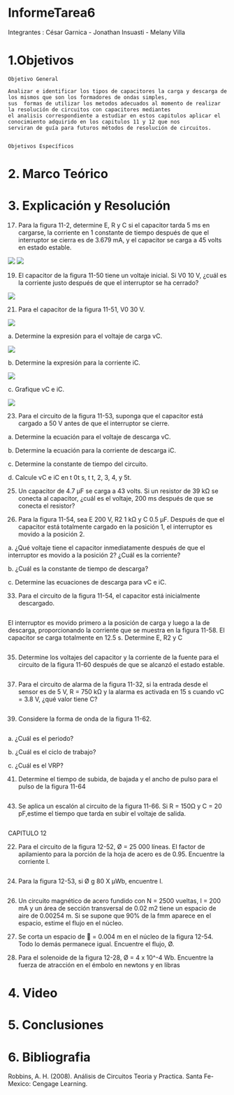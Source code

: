 # InformeTarea6

Integrantes : César Garnica - Jonathan Insuasti - Melany Villa 

# 1.Objetivos


    Objetivo General 

    Analizar e identificar los tipos de capacitores la carga y descarga de los mismos que son los formadores de ondas simples,
    sus  formas de utilizar los metodos adecuados al momento de realizar la resolución de circuitos con capacitores mediantes 
    el analisis correspondiente a estudiar en estos capitulos aplicar el conocimiento adquirido en los capitulos 11 y 12 que nos 
    serviran de guía para futuros métodos de resolución de circuitos.

  
    Objetivos Específicos
     



# 2. Marco Teórico



# 3. Explicación y Resolución

17. Para la figura 11-2, determine E, R y C si el capacitor tarda 5 ms en cargarse,
la corriente en 1 constante de tiempo después de que el interruptor se cierra es
de 3.679 mA, y el capacitor se carga a 45 volts en estado estable.
 
![](https://github.com/mjvilla1/ImagenesTarea6/blob/main/Ejercicio%2011.17.PNG) 
![](https://github.com/mjvilla1/ImagenesTarea6/blob/main/Ejercicio%2011.17.1.PNG)

19. El capacitor de la figura 11-50 tiene un voltaje inicial. Si V0  10 V, ¿cuál es
la corriente justo después de que el interruptor se ha cerrado?

![](https://github.com/mjvilla1/ImagenesTarea6/blob/main/Ejercicio%2011.19.PNG)

21. Para el capacitor de la figura 11-51, V0  30 V.

![](https://github.com/mjvilla1/ImagenesTarea6/blob/main/Ejercicio%2011.21.PNG)

a. Determine la expresión para el voltaje de carga vC.

![](https://github.com/mjvilla1/ImagenesTarea6/blob/main/Ejercicio%2011.21.1.PNG)

b. Determine la expresión para la corriente iC.

![](https://github.com/mjvilla1/ImagenesTarea6/blob/main/Ejercicio%2011.21.2.PNG)

c. Grafique vC e iC.

![](https://github.com/mjvilla1/ImagenesTarea6/blob/main/Ejercicio%2011.21.3.PNG)

23. Para el circuito de la figura 11-53, suponga que el capacitor está cargado a
50 V antes de que el interruptor se cierre.

a. Determine la ecuación para el voltaje de descarga vC.

b. Determine la ecuación para la corriente de descarga iC.

c. Determine la constante de tiempo del circuito.

d. Calcule vC e iC en t  0t s, t  t, 2, 3, 4, y 5t.

25. Un capacitor de 4.7 μF se carga a 43 volts. Si un resistor de 39 kΩ se
conecta al capacitor, ¿cuál es el voltaje, 200 ms después de que se conecta
el resistor?

27. Para la figura 11-54, sea E  200 V, R2  1 kΩ y C  0.5 μF. Después de
que el capacitor está totalmente cargado en la posición 1, el interruptor es movido a la posición 2.

a. ¿Qué voltaje tiene el capacitor inmediatamente después de que el interruptor es movido a la posición 2? ¿Cuál es la corriente?

b. ¿Cuál es la constante de tiempo de descarga?

c. Determine las ecuaciones de descarga para vC e iC.

33. Para el circuito de la figura 11-54, el capacitor está inicialmente descargado.

![]()

El interruptor es movido primero a la posición de carga y luego a la de descarga, proporcionando la corriente que se muestra en la figura 11-58. El capacitor se carga totalmente en 12.5 s. Determine E, R2 y C

![]()

35. Determine los voltajes del capacitor y la corriente de la fuente para el circuito de la figura 11-60 después de que se alcanzó el estado estable. 

![]()

37. Para el circuito de alarma de la figura 11-32, si la entrada desde el sensor es de 5 V, R = 750 kΩ y la alarma es activada en 15 s cuando vC = 3.8 V, ¿qué
valor tiene C?

![]()

39. Considere la forma de onda de la figura 11-62.

![]()

a. ¿Cuál es el periodo?

b. ¿Cuál es el ciclo de trabajo?

c. ¿Cuál es el VRP?

41. Determine el tiempo de subida, de bajada y el ancho de pulso para el pulso de la figura 11-64

![]()

43. Se aplica un escalón al circuito de la figura 11-66. Si R = 150Ω y C = 20 pF,estime el tiempo que tarda en subir el voltaje de salida.

![]()

CAPITULO 12

22. Para el circuito de la figura 12-52, Ø = 25 000 líneas. El factor de apilamiento para la porción de la hoja de acero es de 0.95. Encuentre la corriente I. 

![]()

24. Para la figura 12-53, si Ø g  80 X μWb, encuentre I.

![]()

26. Un circuito magnético de acero fundido con N = 2500 vueltas, I = 200 mA y un área de sección transversal de 0.02 m2 tiene un espacio de aire de 0.00254 m. Si se supone que 90% de la fmm aparece en el espacio, estime el flujo en el núcleo.

28. Se corta un espacio de  = 0.004 m en el núcleo de la figura 12-54. Todo lo demás permanece igual. Encuentre el flujo, Ø.

30. Para el solenoide de la figura 12-28, Ø = 4 x 10^-4 Wb. Encuentre la fuerza de atracción en el émbolo en newtons y en libras

# 4. Video



# 5. Conclusiones


 

# 6. Bibliografia 

Robbins, A. H. (2008). Análisis de Circuitos Teoria y Practica. Santa Fe-Mexico: Cengage Learning.
